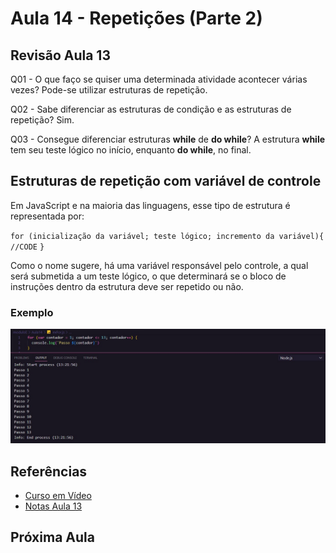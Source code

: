 # Aula 14 - Repetições (Parte 2)

## Revisão Aula 13

Q01 - O que faço se quiser uma determinada atividade acontecer várias vezes?
Pode-se utilizar estruturas de repetição.

Q02 - Sabe diferenciar as estruturas de condição e as estruturas de repetição?
Sim.

Q03 - Consegue diferenciar estruturas **while** de **do while**?
A estrutura **while** tem seu teste lógico no início, enquanto **do while**, no final.

## Estruturas de repetição com variável de controle

Em JavaScript e na maioria das linguagens, esse tipo de estrutura é representada por:

`for (inicialização da variável; teste lógico; incremento da variável){`
`//CODE`
`}`

Como o nome sugere, há uma variável responsável pelo controle, a qual será submetida a um teste lógico, o que determinará se o bloco de instruções dentro da estrutura deve ser repetido ou não.

### Exemplo

![](./ex01.jpg)

## Referências

- [Curso em Vídeo](https://www.youtube.com/c/CursoemV%C3%ADdeo)
- [Notas Aula 13](../Aula13/)

## Próxima Aula
